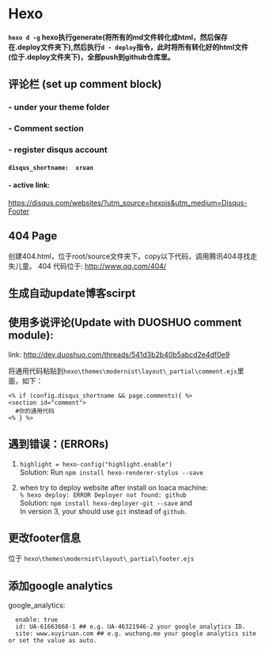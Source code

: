 # Hexo

#### `hexo d -g` hexo执行generate(将所有的md文件转化成html，然后保存在.deploy文件夹下),然后执行`d - deploy`指令，此时将所有转化好的html文件(位于.deploy文件夹下)，全部push到github仓库里。


## 评论栏 (set up comment block)
### - under your theme folder
### - Comment section
### - register disqus account
#### `disqus_shortname:  xruan`
#### - active link: 
https://disqus.com/websites/?utm_source=hexojs&utm_medium=Disqus-Footer


## 404 Page
创建404.html，位于root/source文件夹下。copy以下代码，调用腾讯404寻找走失儿童。
404 代码位于: 
http://www.qq.com/404/

## 生成自动update博客scirpt

## 使用多说评论(Update with DUOSHUO comment module):
link: http://dev.duoshuo.com/threads/541d3b2b40b5abcd2e4df0e9

将通用代码粘贴到`hexo\themes\modernist\layout\_partial\comment.ejs`里面，如下：

```
<% if (config.disqus_shortname && page.comments){ %>
<section id="comment">
  #你的通用代码
<% } %>
```


## 遇到错误：(ERRORs)
1. `highlight = hexo-config("highlight.enable")`  
Solution: Run `npm install hexo-renderer-stylus --save`

2. when try to deploy website after install on loaca machine:   
`% hexo deploy: ERROR Deployer not found: github`  
Solution: `npm install hexo-deployer-git --save` and   
In version 3, your should use `git` instead of `github`.

## 更改footer信息
位于 `hexo\themes\modernist\layout\_partial\footer.ejs`

## 添加google analytics

google_analytics:
```
  enable: true 
  id: UA-61663668-1 ## e.g. UA-46321946-2 your google analytics ID.
  site: www.xuyiruan.com ## e.g. wuchong.me your google analytics site or set the value as auto.
```

